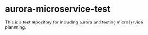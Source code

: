# aurora-microservice-test
This is a test repository for including aurora and testing microservice plannning.


